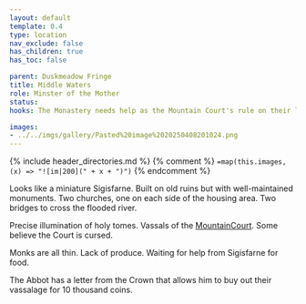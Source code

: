 ```yaml
---
layout: default
template: 0.4
type: location
nav_exclude: false
has_children: true
has_toc: false

parent: Duskmeadow Fringe
title: Middle Waters
role: Minster of the Mother
status:
hooks: The Monastery needs help as the Mountain Court's rule on their land is squeezing them too much.

images:
- ../../imgs/gallery/Pasted%20image%2020250408201024.png
---
```


{% include header_directories.md %}
{% comment %}
`=map(this.images, (x) => "![im|200](" + x + ")")`
{% endcomment %}

Looks like a miniature Sigisfarne.
Built on old ruins but with well-maintained monuments.
Two churches, one on each side of the housing area.
Two bridges to cross the flooded river.

Precise illumination of holy tomes.
Vassals of the [MountainCourt](MountainCourt.md).
Some believe the Court is cursed.

Monks are all thin.
Lack of produce.
Waiting for help from Sigisfarne for food.

The Abbot has a letter from the Crown that allows him to buy out their vassalage for 10 thousand coins.
